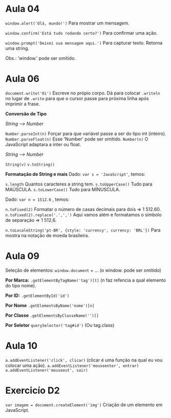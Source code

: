 # Aula 04

`window.alert('Olá, mundo!')`           Para mostrar um mensagem.

`window.confirm('Está tudo rodando certo?')`      Para confirmar uma ação.

`window.prompt('Deixei sua mensagem aqui.')`      Para capturar texto. Retorna uma string.

Obs.: 'window.' pode ser omitido.

# Aula 06

`document.write('Oi')`      Escreve no própio corpo. Dá para colocar `.writeln` no lugar de `.write` para que o cursor passe para próxima linha após imprimir a frase.

**Conversão de Tipo**

_String  -->  Number_

`Number.parseInt(n)`        Forçar para que variável passe a ser do tipo int (inteiro).
`Number.parseFloat(n)`      Esse 'Number' pode ser omitido.
`Number(n)`                 O JavaScript adaptara a inter ou float.

_String  -->  Number_

`String(v)`
`v.toString()`

**Formatação de String e mais**
Dado: `var s = 'JavaScript'`, temos:

`s.length`      Quantos caracteres a string tem.
`s.toUpperCase()`       Tudo para MAÚSCULA.
`s.toLowerCase()`       Tudo para MÍNUSCULA.

Dado: `var n = 1512.6` , temos:

`n.toFixed(2)`      Formatar o número de casas decimais para dois => 1 512.60.
`n.toFixed(2).replace('.',',')`        Aqui vamos além e formatamos o símbolo de separação => 1 512,6.

`n.toLocaleString('pt-BR', {style: 'currency', currency: 'BRL'})`       Para mostra na notação de moeda brasileira.

# Aula 09

Seleção de elementos: `window.document` + ...   (o window. pode ser omitido)

**Por Marca:**      `.getElementByTagName('tag')[t]` (n faz refencia a qual elemento do tipo nome).

**Por ID:**         `.getElementById('id')`

**Por Nome**        `.getElementsByName('nome')[n]`

**Por Classe**      `.getElementsByClasseName('')[]`

**Por Seletor**     `querySelector('tag#id')`       (Ou tag.class)

# Aula 10

`a.addEventListener('click', clicar)`       (clicar é uma função na qual eu vou colocar uma ação).
`a.addEventListener('mouseenter', entrar)`
`a.addEventListener('mouseout', sair)`

# Exercicío D2

`var imagem = document.createElement('img')`        Criação de um elemento em JavaScript.